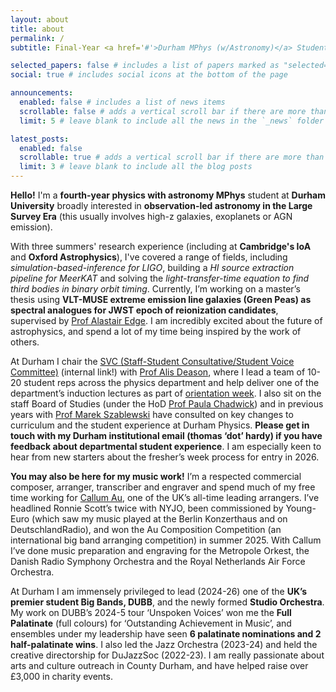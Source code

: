 ```yaml
---
layout: about
title: about
permalink: /
subtitle: Final-Year <a href='#'>Durham MPhys (w/Astronomy)</a> Student. Award-Winning Composer & Arranger.

selected_papers: false # includes a list of papers marked as "selected={true}"
social: true # includes social icons at the bottom of the page

announcements:
  enabled: false # includes a list of news items
  scrollable: false # adds a vertical scroll bar if there are more than 3 news items
  limit: 5 # leave blank to include all the news in the `_news` folder

latest_posts:
  enabled: false
  scrollable: true # adds a vertical scroll bar if there are more than 3 new posts items
  limit: 3 # leave blank to include all the blog posts
---
```


__Hello!__ I'm a __fourth-year physics with astronomy MPhys__ student at __Durham University__ broadly interested in __observation-led astronomy in the Large Survey Era__ (this usually involves high-z galaxies, exoplanets or AGN emission). 

With three summers' research experience (including at __Cambridge's IoA__ and __Oxford Astrophysics__), I've covered a range of fields, including _simulation-based-inference for LIGO_, building a _HI source extraction pipeline for MeerKAT_ and solving the _light-transfer-time equation to find third bodies in binary orbit timing_.  Currently, I’m working on a master’s thesis using __VLT-MUSE extreme emission line galaxies (Green Peas) as spectral analogues for JWST epoch of reionization candidates__, supervised by [Prof Alastair Edge](https://astro.dur.ac.uk/~ace/). I am incredibly excited about the future of astrophysics, and spend a lot of my time being inspired by the work of others. 

At Durham I chair the [SVC (Staff-Student Consultative/Student Voice Committee)](https://durhamuniversity.sharepoint.com/teams/PhysicsHub/SitePages/Student-Staff-Consultative-Committee-(SSCC).aspx) (internal link!) with [Prof Alis Deason](https://alisdeason.wixsite.com/home), where I lead a team of 10-20 student reps across the physics department and help deliver one of the department’s induction lectures as part of [orientation week](https://www.durham.ac.uk/departments/academic/physics/welcome/). I also sit on the staff Board of Studies (under the HoD [Prof Paula Chadwick](https://www.durham.ac.uk/staff/p-m-chadwick/)) and in previous years with [Prof Marek Szablewski](https://www.durham.ac.uk/staff/marek-szablewski/) have consulted on key changes to curriculum and the student experience at Durham Physics. __Please get in touch with my Durham institutional email (thomas ‘dot’ hardy)  if you have feedback about departmental student experience__. I am especially keen to hear from new starters about the fresher’s week process for entry in 2026.

__You may also be here for my music work!__ I’m a respected commercial composer, arranger, transcriber and engraver and spend much of my free time working for [Callum Au](https://callumaumusic.com/), one of the UK’s all-time leading arrangers. I’ve headlined Ronnie Scott’s twice with NYJO, been commissioned by Young-Euro (which saw my music played at the Berlin Konzerthaus and on DeutschlandRadio), and won the Au Composition Competition (an international big band arranging competition) in summer 2025. With Callum I’ve done music preparation and engraving for the Metropole Orkest, the Danish Radio Symphony Orchestra and the Royal Netherlands Air Force Orchestra.

At Durham I am immensely privileged to lead (2024-26) one of the __UK’s premier student Big Bands, DUBB__, and the newly formed __Studio Orchestra__. My work on DUBB’s 2024-5 tour ‘Unspoken Voices’ won me the __Full Palatinate__ (full colours) for ‘Outstanding Achievement in Music’, and ensembles under my leadership have seen __6 palatinate nominations and 2 half-palatinate wins__. I also led the Jazz Orchestra (2023-24) and held the creative directorship for DuJazzSoc (2022-23). I am really passionate about arts and culture outreach in County Durham, and have helped raise over £3,000 in charity events.
